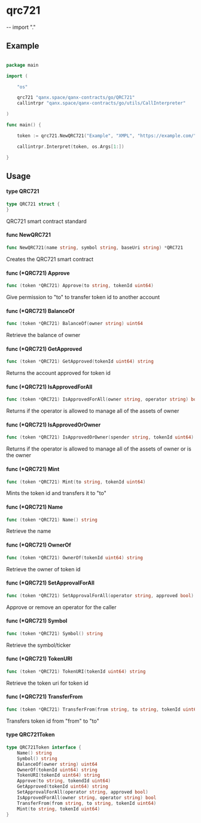 # qrc721
--
    import "."

## Example

```go

package main

import (

    "os"

    qrc721 "qanx.space/qanx-contracts/go/QRC721"
    callintrpr "qanx.space/qanx-contracts/go/utils/CallInterpreter"

)

func main() {

    token := qrc721.NewQRC721("Example", "XMPL", "https://example.com/")

    callintrpr.Interpret(token, os.Args[1:])

}

```

## Usage

#### type QRC721

```go
type QRC721 struct {
}
```

QRC721 smart contract standard

#### func  NewQRC721

```go
func NewQRC721(name string, symbol string, baseUri string) *QRC721
```
Creates the QRC721 smart contract

#### func (*QRC721) Approve

```go
func (token *QRC721) Approve(to string, tokenId uint64)
```
Give permission to "to" to transfer token id to another account

#### func (*QRC721) BalanceOf

```go
func (token *QRC721) BalanceOf(owner string) uint64
```
Retrieve the balance of owner

#### func (*QRC721) GetApproved

```go
func (token *QRC721) GetApproved(tokenId uint64) string
```
Returns the account approved for token id

#### func (*QRC721) IsApprovedForAll

```go
func (token *QRC721) IsApprovedForAll(owner string, operator string) bool
```
Returns if the operator is allowed to manage all of the assets of owner

#### func (*QRC721) IsApprovedOrOwner

```go
func (token *QRC721) IsApprovedOrOwner(spender string, tokenId uint64) bool
```
Returns if the operator is allowed to manage all of the assets of owner or is
the owner

#### func (*QRC721) Mint

```go
func (token *QRC721) Mint(to string, tokenId uint64)
```
Mints the token id and transfers it to "to"

#### func (*QRC721) Name

```go
func (token *QRC721) Name() string
```
Retrieve the name

#### func (*QRC721) OwnerOf

```go
func (token *QRC721) OwnerOf(tokenId uint64) string
```
Retrieve the owner of token id

#### func (*QRC721) SetApprovalForAll

```go
func (token *QRC721) SetApprovalForAll(operator string, approved bool)
```
Approve or remove an operator for the caller

#### func (*QRC721) Symbol

```go
func (token *QRC721) Symbol() string
```
Retrieve the symbol/ticker

#### func (*QRC721) TokenURI

```go
func (token *QRC721) TokenURI(tokenId uint64) string
```
Retrieve the token uri for token id

#### func (*QRC721) TransferFrom

```go
func (token *QRC721) TransferFrom(from string, to string, tokenId uint64)
```
Transfers token id from "from" to "to"

#### type QRC721Token

```go
type QRC721Token interface {
	Name() string
	Symbol() string
	BalanceOf(owner string) uint64
	OwnerOf(tokenId uint64) string
	TokenURI(tokenId uint64) string
	Approve(to string, tokendId uint64)
	GetApproved(tokenId uint64) string
	SetApprovalForAll(operator string, approved bool)
	IsApprovedForAll(owner string, operator string) bool
	TransferFrom(from string, to string, tokenId uint64)
	Mint(to string, tokenId uint64)
}
```

